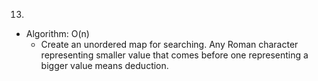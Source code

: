 13.

- Algorithm: O(n)
  - Create an unordered map for searching. Any Roman character representing smaller value that comes before one representing a bigger value means deduction.
